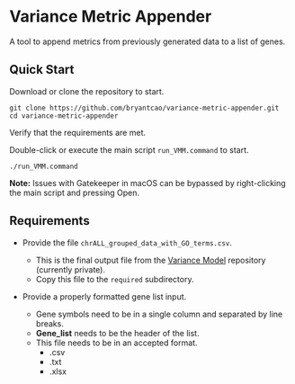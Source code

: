 # Variance Metric Appender
A tool to append metrics from previously generated data to a list of genes.

## Quick Start
Download or clone the repository to start. 

```
git clone https://github.com/bryantcao/variance-metric-appender.git
cd variance-metric-appender
```

Verify that the requirements are met.

Double-click or execute the main script `run_VMM.command` to start.

```
./run_VMM.command
```
 __Note:__ Issues with Gatekeeper in macOS can be bypassed by right-clicking the main script and pressing Open.

## Requirements
- Provide the file `chrALL_grouped_data_with_GO_terms.csv`.
  - This is the final output file from the [Variance Model](https://github.com/bryantcao/variance-model) repository (currently private).
  - Copy this file to the `required` subdirectory.
  
- Provide a properly formatted gene list input.
  -  Gene symbols need to be in a single column and separated by line breaks.
  - __Gene_list__ needs to be the header of the list.
  - This file needs to be in an accepted format.
    - .csv
    - .txt
    - .xlsx
